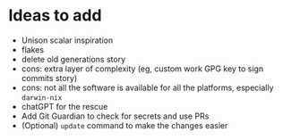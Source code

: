 # Ideas to add

- Unison scalar inspiration
- flakes
- delete old generations story
- cons: extra layer of complexity (eg, custom work GPG key to sign commits story)
- cons: not all the software is available for all the platforms, especially `darwin-nix`
- chatGPT for the rescue
- Add Git Guardian to check for secrets and use PRs
- (Optional) `update` command to make the changes easier
